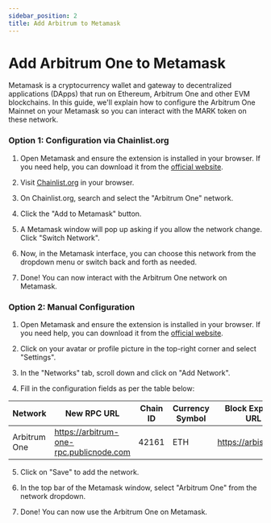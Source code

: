 ```yaml
---
sidebar_position: 2
title: Add Arbitrum to Metamask
---
```


# Add Arbitrum One to Metamask

Metamask is a cryptocurrency wallet and gateway to decentralized applications (DApps) that run on Ethereum, Arbitrum One and other EVM blockchains. In this guide, we'll explain how to configure the Arbitrum One Mainnet on your Metamask so you can interact with the MARK token on these network.

### Option 1: Configuration via Chainlist.org

1. Open Metamask and ensure the extension is installed in your browser. If you need help, you can download it from the [official website](https://metamask.io/).

2. Visit [Chainlist.org](https://chainlist.org/) in your browser.

3. On Chainlist.org, search and select the "Arbitrum One" network.

4. Click the "Add to Metamask" button.

5. A Metamask window will pop up asking if you allow the network change. Click "Switch Network".

6. Now, in the Metamask interface, you can choose this network from the dropdown menu or switch back and forth as needed.

7. Done! You can now interact with the Arbitrum One network on Metamask.

### Option 2: Manual Configuration

1. Open Metamask and ensure the extension is installed in your browser. If you need help, you can download it from the [official website](https://metamask.io/).

2. Click on your avatar or profile picture in the top-right corner and select "Settings".

3. In the "Networks" tab, scroll down and click on "Add Network".

4. Fill in the configuration fields as per the table below:

| **Network**      | **New RPC URL**                                  | **Chain ID**     | **Currency Symbol** | **Block Explorer URL**            |
|------------------|--------------------------------------------------|------------------|---------------------|-----------------------------------|
| Arbitrum One     | https://arbitrum-one-rpc.publicnode.com          | 42161    | ETH                 | https://arbiscan.io/              |

5. Click on "Save" to add the network.

6. In the top bar of the Metamask window, select "Arbitrum One" from the network dropdown.

7. Done! You can now use the Arbitrum One on Metamask.
